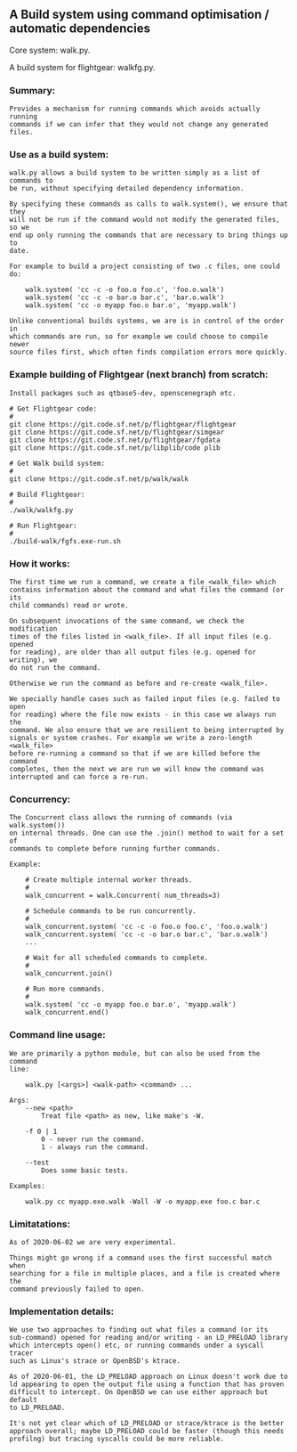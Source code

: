 ## A Build system using command optimisation / automatic dependencies

Core system: walk.py.

A build system for flightgear: walkfg.py.

### Summary:

    Provides a mechanism for running commands which avoids actually running
    commands if we can infer that they would not change any generated files.


### Use as a build system:

    walk.py allows a build system to be written simply as a list of commands to
    be run, without specifying detailed dependency information.
    
    By specifying these commands as calls to walk.system(), we ensure that they
    will not be run if the command would not modify the generated files, so we
    end up only running the commands that are necessary to bring things up to
    date.
    
    For example to build a project consisting of two .c files, one could do:
    
        walk.system( 'cc -c -o foo.o foo.c', 'foo.o.walk')
        walk.system( 'cc -c -o bar.o bar.c', 'bar.o.walk')
        walk.system( 'cc -o myapp foo.o bar.o', 'myapp.walk')
    
    Unlike conventional builds systems, we are is in control of the order in
    which commands are run, so for example we could choose to compile newer
    source files first, which often finds compilation errors more quickly.


### Example building of Flightgear (next branch) from scratch:

    Install packages such as qtbase5-dev, openscenegraph etc.

    # Get Flightgear code:
    #
    git clone https://git.code.sf.net/p/flightgear/flightgear
    git clone https://git.code.sf.net/p/flightgear/simgear
    git clone https://git.code.sf.net/p/flightgear/fgdata
    git clone https://git.code.sf.net/p/libplib/code plib
    
    # Get Walk build system:
    #
    git clone https://git.code.sf.net/p/walk/walk
    
    # Build Flightgear:
    #
    ./walk/walkfg.py
    
    # Run Flightgear:
    #
    ./build-walk/fgfs.exe-run.sh


### How it works:

    The first time we run a command, we create a file <walk_file> which
    contains information about the command and what files the command (or its
    child commands) read or wrote.

    On subsequent invocations of the same command, we check the modification
    times of the files listed in <walk_file>. If all input files (e.g. opened
    for reading), are older than all output files (e.g. opened for writing), we
    do not run the command.

    Otherwise we run the command as before and re-create <walk_file>.

    We specially handle cases such as failed input files (e.g. failed to open
    for reading) where the file now exists - in this case we always run the
    command. We also ensure that we are resilient to being interrupted by
    signals or system crashes. For example we write a zero-length <walk_file>
    before re-running a command so that if we are killed before the command
    completes, then the next we are run we will know the command was
    interrupted and can force a re-run.


### Concurrency:

    The Concurrent class allows the running of commands (via walk.system())
    on internal threads. One can use the .join() method to wait for a set of
    commands to complete before running further commands.
    
    Example:

        # Create multiple internal worker threads.
        #
        walk_concurrent = walk.Concurrent( num_threads=3)
        
        # Schedule commands to be run concurrently.
        #
        walk_concurrent.system( 'cc -c -o foo.o foo.c', 'foo.o.walk')
        walk_concurrent.system( 'cc -c -o bar.o bar.c', 'bar.o.walk')
        ...
        
        # Wait for all scheduled commands to complete.
        #
        walk_concurrent.join()
        
        # Run more commands.
        #
        walk.system( 'cc -o myapp foo.o bar.o', 'myapp.walk')
        walk_concurrent.end()


### Command line usage:

    We are primarily a python module, but can also be used from the command
    line:

        walk.py [<args>] <walk-path> <command> ...

    Args:
        --new <path>
            Treat file <path> as new, like make's -W.
            
        -f 0 | 1
            0 - never run the command.
            1 - always run the command.
        
        --test
            Does some basic tests.

    Examples:

        walk.py cc myapp.exe.walk -Wall -W -o myapp.exe foo.c bar.c


### Limitatations:

    As of 2020-06-02 we are very experimental.
    
    Things might go wrong if a command uses the first successful match when
    searching for a file in multiple places, and a file is created where the
    command previously failed to open.

    
### Implementation details:

    We use two approaches to finding out what files a command (or its
    sub-command) opened for reading and/or writing - an LD_PRELOAD library
    which intercepts open() etc, or running commands under a syscall tracer
    such as Linux's strace or OpenBSD's ktrace.

    As of 2020-06-01, the LD_PRELOAD approach on Linux doesn't work due to
    ld appearing to open the output file using a function that has proven
    difficult to intercept. On OpenBSD we can use either approach but default
    to LD_PRELOAD.

    It's not yet clear which of LD_PRELOAD or strace/ktrace is the better
    approach overall; maybe LD_PRELOAD could be faster (though this needs
    profilng) but tracing syscalls could be more reliable.
